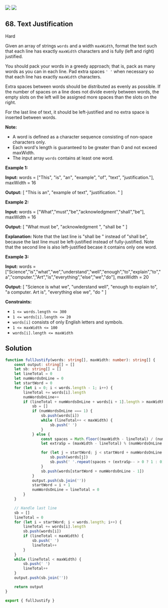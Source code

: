 [![](https://img.shields.io/github/stars/LeetCode-Top-Interview-150/LeetCode-Top-Interview-150?label=Stars&style=flat-square)](https://github.com/LeetCode-Top-Interview-150/LeetCode-Top-Interview-150)
[![](https://img.shields.io/github/forks/LeetCode-Top-Interview-150/LeetCode-Top-Interview-150?label=Fork%20me%20on%20GitHub%20&style=flat-square)](https://github.com/LeetCode-Top-Interview-150/LeetCode-Top-Interview-150/fork)

## 68\. Text Justification

Hard

Given an array of strings `words` and a width `maxWidth`, format the text such that each line has exactly `maxWidth` characters and is fully (left and right) justified.

You should pack your words in a greedy approach; that is, pack as many words as you can in each line. Pad extra spaces `' '` when necessary so that each line has exactly `maxWidth` characters.

Extra spaces between words should be distributed as evenly as possible. If the number of spaces on a line does not divide evenly between words, the empty slots on the left will be assigned more spaces than the slots on the right.

For the last line of text, it should be left-justified and no extra space is inserted between words.

**Note:**

*   A word is defined as a character sequence consisting of non-space characters only.
*   Each word's length is guaranteed to be greater than 0 and not exceed maxWidth.
*   The input array `words` contains at least one word.

**Example 1:**

**Input:** words = ["This", "is", "an", "example", "of", "text", "justification."], maxWidth = 16

**Output:** [ "This is an", "example of text", "justification. " ]

**Example 2:**

**Input:** words = ["What","must","be","acknowledgment","shall","be"], maxWidth = 16

**Output:** [ "What must be", "acknowledgment ", "shall be " ]

**Explanation:** Note that the last line is "shall be " instead of "shall be", because the last line must be left-justified instead of fully-justified. Note that the second line is also left-justified becase it contains only one word.

**Example 3:**

**Input:** words = ["Science","is","what","we","understand","well","enough","to","explain","to","a","computer.","Art","is","everything","else","we","do"], maxWidth = 20

**Output:** [ "Science is what we", "understand well", "enough to explain to", "a computer. Art is", "everything else we", "do " ]

**Constraints:**

*   `1 <= words.length <= 300`
*   `1 <= words[i].length <= 20`
*   `words[i]` consists of only English letters and symbols.
*   `1 <= maxWidth <= 100`
*   `words[i].length <= maxWidth`

## Solution

```typescript
function fullJustify(words: string[], maxWidth: number): string[] {
    const output: string[] = []
    let sb: string[] = []
    let lineTotal = 0
    let numWordsOnLine = 0
    let startWord = 0
    for (let i = 0; i < words.length - 1; i++) {
        lineTotal += words[i].length
        numWordsOnLine++
        if (lineTotal + numWordsOnLine + words[i + 1].length > maxWidth) {
            sb = []
            if (numWordsOnLine === 1) {
                sb.push(words[i])
                while (lineTotal++ < maxWidth) {
                    sb.push(' ')
                }
            } else {
                const spaces = Math.floor((maxWidth - lineTotal) / (numWordsOnLine - 1))
                let extraSp = (maxWidth - lineTotal) % (numWordsOnLine - 1)

                for (let j = startWord; j < startWord + numWordsOnLine - 1; j++) {
                    sb.push(words[j])
                    sb.push(' '.repeat(spaces + (extraSp-- > 0 ? 1 : 0)))
                }
                sb.push(words[startWord + numWordsOnLine - 1])
            }
            output.push(sb.join(''))
            startWord = i + 1
            numWordsOnLine = lineTotal = 0
        }
    }

    // Handle last line
    sb = []
    lineTotal = 0
    for (let i = startWord; i < words.length; i++) {
        lineTotal += words[i].length
        sb.push(words[i])
        if (lineTotal < maxWidth) {
            sb.push(' ')
            lineTotal++
        }
    }
    while (lineTotal < maxWidth) {
        sb.push(' ')
        lineTotal++
    }
    output.push(sb.join(''))

    return output
}

export { fullJustify }
```